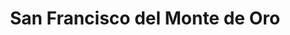 ---
title: San Francisco del Monte de Oro
url: /san-francisco-del-monte-de-oro/
latitude: -32.617
longitude: -66.126
---